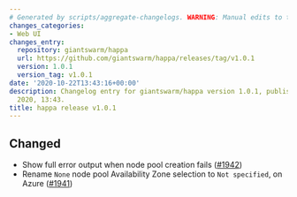 ```yaml
---
# Generated by scripts/aggregate-changelogs. WARNING: Manual edits to this files will be overwritten.
changes_categories:
- Web UI
changes_entry:
  repository: giantswarm/happa
  url: https://github.com/giantswarm/happa/releases/tag/v1.0.1
  version: 1.0.1
  version_tag: v1.0.1
date: '2020-10-22T13:43:16+00:00'
description: Changelog entry for giantswarm/happa version 1.0.1, published on 22 October
  2020, 13:43.
title: happa release v1.0.1
---
```


## Changed

- Show full error output when node pool creation fails ([#1942](https://github.com/giantswarm/happa/pull/1942))
- Rename `None` node pool Availability Zone selection to `Not specified`, on Azure ([#1941](https://github.com/giantswarm/happa/pull/1941))


